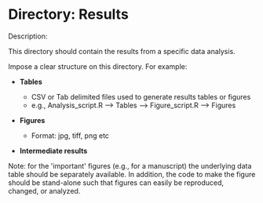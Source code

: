 # Directory: Results

Description:

This directory should contain the results from a specific data analysis.



Impose a clear structure on this directory. For example: 

* **Tables**
  
  * CSV or Tab delimited files used to generate results tables or figures
  * e.g., Analysis_script.R --> Tables --> Figure_script.R --> Figures
* **Figures**
  
  * Format: jpg, tiff, png etc
* **Intermediate results**

  

Note: for the 'important' figures (e.g., for a manuscript) the underlying data table should be separately available. In addition, the code to make the figure should be stand-alone such that figures can easily be reproduced, changed, or analyzed.


